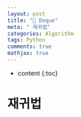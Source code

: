```yaml
---
layout: post
title: "🔄 Deque"
meta: " 재귀법"
categories: Algorithm
tags: Python
comments: true
mathjax: true
---
```




* content
{:toc}
# 재귀법

